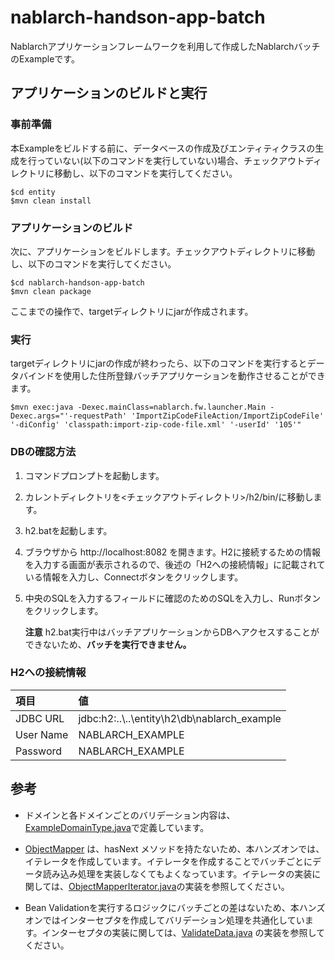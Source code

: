 nablarch-handson-app-batch 
===========================

Nablarchアプリケーションフレームワークを利用して作成したNablarchバッチのExampleです。

## アプリケーションのビルドと実行
 
### 事前準備
本Exampleをビルドする前に、データベースの作成及びエンティティクラスの生成を行っていない(以下のコマンドを実行していない)場合、チェックアウトディレクトリに移動し、以下のコマンドを実行してください。

    $cd entity
    $mvn clean install
 
### アプリケーションのビルド
 
次に、アプリケーションをビルドします。チェックアウトディレクトリに移動し、以下のコマンドを実行してください。

    $cd nablarch-handson-app-batch
    $mvn clean package 
   
ここまでの操作で、targetディレクトリにjarが作成されます。

### 実行

targetディレクトリにjarの作成が終わったら、以下のコマンドを実行するとデータバインドを使用した住所登録バッチアプリケーションを動作させることができます。

    $mvn exec:java -Dexec.mainClass=nablarch.fw.launcher.Main -Dexec.args="'-requestPath' 'ImportZipCodeFileAction/ImportZipCodeFile' '-diConfig' 'classpath:import-zip-code-file.xml' '-userId' '105'"


### DBの確認方法
 
1. コマンドプロンプトを起動します。
1. カレントディレクトリを<チェックアウトディレクトリ>/h2/bin/に移動します。
1. h2.batを起動します。
2. ブラウザから http://localhost:8082 を開きます。H2に接続するための情報を入力する画面が表示されるので、後述の「H2への接続情報」に記載されている情報を入力し、Connectボタンをクリックします。
1. 中央のSQLを入力するフィールドに確認のためのSQLを入力し、Runボタンをクリックします。


   **注意**
   h2.bat実行中はバッチアプリケーションからDBへアクセスすることができないため、**バッチを実行できません。**

### H2への接続情報


   | 項目      | 値                         |
   |:----------|:---------------------------|
   | JDBC URL  | jdbc:h2:..\\..\entity\h2\db\nablarch_example |
   | User Name | NABLARCH_EXAMPLE           |
   | Password  | NABLARCH_EXAMPLE           |


## 参考

- ドメインと各ドメインごとのバリデーション内容は、[ExampleDomainType.java](./src/main/java/com/nablarch/example/app/entity/core/validation/validator/ExampleDomainType.java)で定義しています。

- [ObjectMapper](https://nablarch.github.io/docs/LATEST/javadoc/nablarch/common/databind/ObjectMapper.html) は、hasNext メソッドを持たないため、本ハンズオンでは、イテレータを作成しています。イテレータを作成することでバッチごとにデータ読み込み処理を実装しなくてもよくなっています。イテレータの実装に関しては、[ObjectMapperIterator.java](./src/main/java/com/nablarch/example/app/batch/reader/iterator/ObjectMapperIterator.java)の実装を参照してください。

- Bean Validationを実行するロジックにバッチごとの差はないため、本ハンズオンではインターセプタを作成してバリデーション処理を共通化しています。インターセプタの実装に関しては、[ValidateData.java](./src/main/java/com/nablarch/example/app/batch/interceptor/ValidateData.java) の実装を参照してください。